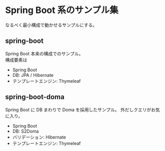 # Spring Boot 系のサンプル集

なるべく最小構成で動かせるサンプルにする。

## spring-boot

Spring Boot 本来の構成でのサンプル。  
構成要素は  

 * Spring Boot
 * DB: JPA / Hibernate
 * テンプレートエンジン: Thymeleaf

## spring-boot-doma

Spring Boot に DB まわりで Doma を採用したサンプル。
外だしクエリがお気に入り。

 * Spring Boot
 * DB: S2Doma
 * バリデーション: Hibernate
 * テンプレートエンジン: Thymeleaf

